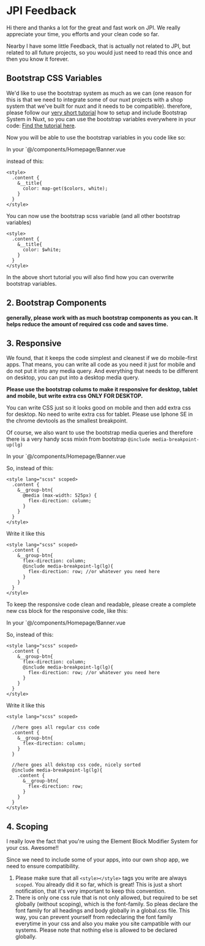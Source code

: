 # JPI Feedback

Hi there and thanks a lot for the great and fast work on JPI. We really appreciate your time, you efforts and your clean code so far.

Nearby I have some little Feedback, that is actually not related to JPI, but related to all future projects, so you would just need to read this once and then you know it forever.

## Bootstrap CSS Variables

We'd like to use the bootstrap system as much as we can (one reason for this is that we need to integrate some of our nuxt projects with a shop system that we've built for nuxt and it needs to be compatible).
therefore, please follow our [very short tutorial](https://github.com/Webhikers-Docs/nuxt-bootstrap-doc) how to setup and include Bootstrap System in Nuxt, so you can use the bootstrap variables everywhere in your code: [Find the tutorial here](https://github.com/Webhikers-Docs/nuxt-bootstrap-doc).

Now you will be able to use the bootstrap variables in you code like so:

In your `@/components/Homepage/Banner.vue

instead of this:

```vue
<style>
  .content {
    &__title{
      color: map-get($colors, white);
    }
  }
</style>
```

You can now use the bootstrap scss variable (and all other bootstrap variables)

```vue
<style>
  .content {
    &__title{
      color: $white;
    }
  }
</style>
```

In the above short tutorial you will also find how you can overwrite bootstrap variables.

## 2. Bootstrap Components

**generally, please work with as much bootstrap components as you can. It helps reduce the amount of required css code and saves time.**

## 3. Responsive

We found, that it keeps the code simplest and cleanest if we do mobile-first apps. 
That means, you can write all code as you need it just for mobile and do not put it into any media query. And everything that needs to be different on desktop, you can put into a desktop media query.

**Please use the bootstrap colums to make it responsive for desktop, tablet and mobile, but write extra css ONLY FOR DESKTOP.**

You can write CSS just so it looks good on mobile and then add extra css for desktop. No need to write extra css for tablet. Please use Iphone SE in the chrome devtools as the smallest breakpoint.

Of course, we also want to use the bootstrap media queries and therefore there is a very handy scss mixin from bootstrap `@include media-breakpoint-up(lg)`

In your `@/components/Homepage/Banner.vue

So, instead of this:
```vue
<style lang="scss" scoped>
  .content {
    &__group-btn{
      @media (max-width: 525px) {
        flex-direction: column;
      }
    }
  }
</style>
```

Write it like this

```vue
<style lang="scss" scoped>
  .content {
    &__group-btn{
      flex-direction: column;
      @include media-breakpoint-lg(lg){
        flex-direction: row; //or whatever you need here
      }
    }
  }
</style>
```

To keep the responsive code clean and readable, please create a complete new css block for the responsive code, like this:

In your `@/components/Homepage/Banner.vue

So, instead of this:
```vue
<style lang="scss" scoped>
  .content {
    &__group-btn{
      flex-direction: column;
      @include media-breakpoint-lg(lg){
        flex-direction: row; //or whatever you need here
      }
    }
  }
</style>
```

Write it like this

```vue
<style lang="scss" scoped>

  //here goes all regular css code
  .content {
    &__group-btn{
      flex-direction: column;
    }
  }
  
  //here goes all dekstop css code, nicely sorted
  @include media-breakpoint-lg(lg){
    .content {
      &__group-btn{
        flex-direction: row;
      }
    }
  }  
</style>
```

## 4. Scoping

I really love the fact that you're using the Element Block Modifier System for your css. Awesome!!

Since we need to include some of your apps, into our own shop app, we need to ensure compatibility.

1. Please make sure that all `<style></style>` tags you write are always `scoped`. You already did it so far, which is great! This is just a short notification, that it's very important to keep this convention.
2. There is only one css rule that is not only allowed, but required to be set globally (without scoping), which is the font-family. So pleas declare the font family for all headings and body globally in a global.css file.
This way, you can prevent yourself from redeclaring the font family everytime in your css and also you make you site campatible with our systems. Please note that nothing else is allowed to be declared globally.
